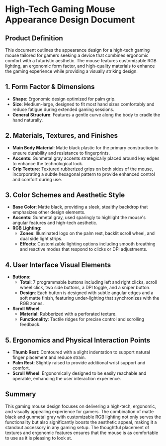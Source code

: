 # High-Tech Gaming Mouse Appearance Design Document

## Product Definition

This document outlines the appearance design for a high-tech gaming mouse tailored for gamers seeking a device that combines ergonomic comfort with a futuristic aesthetic. The mouse features customizable RGB lighting, an ergonomic form factor, and high-quality materials to enhance the gaming experience while providing a visually striking design.

## 1. Form Factor & Dimensions

- **Shape**: Ergonomic design optimized for palm grip.
- **Size**: Medium-large, designed to fit most hand sizes comfortably and reduce fatigue during extended gaming sessions.
- **General Structure**: Features a gentle curve along the body to cradle the hand naturally.

## 2. Materials, Textures, and Finishes

- **Main Body Material**: Matte black plastic for the primary construction to ensure durability and resistance to fingerprints.
- **Accents**: Gunmetal gray accents strategically placed around key edges to enhance the technological look.
- **Grip Texture**: Textured rubberized grips on both sides of the mouse, incorporating a subtle hexagonal pattern to provide enhanced control and comfort during use.

## 3. Color Schemes and Aesthetic Style

- **Base Color**: Matte black, providing a sleek, stealthy backdrop that emphasizes other design elements.
- **Accents**: Gunmetal gray, used sparingly to highlight the mouse's angular features and high-tech aesthetic.
- **RGB Lighting**:
  - **Zones**: Illuminated logo on the palm rest, backlit scroll wheel, and dual side light strips.
  - **Effects**: Customizable lighting options including smooth breathing and reactive modes that respond to clicks or DPI adjustments.

## 4. User Interface Visual Elements

- **Buttons**:
  - **Total**: 7 programmable buttons including left and right clicks, scroll wheel click, two side buttons, a DPI toggle, and a sniper button.
  - **Design**: Each button is designed with subtle angular edges and a soft matte finish, featuring under-lighting that synchronizes with the RGB zones.
- **Scroll Wheel**:
  - **Material**: Rubberized with a perforated texture.
  - **Functionality**: Tactile ridges for precise control and scrolling feedback.

## 5. Ergonomics and Physical Interaction Points

- **Thumb Rest**: Contoured with a slight indentation to support natural finger placement and reduce strain.
- **Palm Rest**: Slightly raised to provide additional wrist support and comfort.
- **Scroll Wheel**: Ergonomically designed to be easily reachable and operable, enhancing the user interaction experience.

## Summary

This gaming mouse design focuses on delivering a high-tech, ergonomic, and visually appealing experience for gamers. The combination of matte black and gunmetal gray with customizable RGB lighting not only serves the functionality but also significantly boosts the aesthetic appeal, making it a standout accessory in any gaming setup. The thoughtful placement of textures and ergonomic features ensures that the mouse is as comfortable to use as it is pleasing to look at.